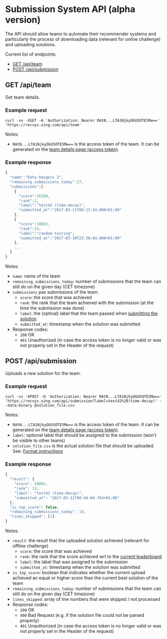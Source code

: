 Submission System API (alpha version)
=====================

The API should allow teams to automate their recommender systems and particularly the process of 
downloading data (relevant for online challenge) and uploading solutions. 

Current list of endpoints: 

- [GET /api/team](#get-apiteam)
- [POST /api/submission](#post-apisubmission)

## GET /api/team

Get team details. 

### Example request

```
curl -vv -XGET -H 'Authorization: Bearer RAtN...LTA1NjkyOGU5OTE5Mw==' 'https://recsys.xing.com/api/team'
```

Notes: 

- `RAtN...LTA1NjkyOGU5OTE5Mw==` is the access token of the team. It can be generated on the [team details page (access token)](https://recsys.xing.com/team).


### Example response

```javascript
{
  "name":"Data Rangers 2",
  "remaining_submissions_today":17,
  "submissions":[
    {
      "score":26100,
      "rank":2,
      "label":"test42 (time-decay)",
      "submitted_at":"2017-03-11T00:15:34.000+01:00"
    },
    {
      "score":10003,
      "rank":14,
      "label":"random testing",
      "submitted_at":"2017-03-10T23:38:04.000+01:00"
    },
    ...
  ]
}
```

Notes: 

- `name`: name of the team
- `remaining_submissions_today`: number of submissions that the team can still do on the given day (CET timezone)
- `submissions` pas submissions of the team
  + `score`: the score that was achieved
  + `rank`: the rank that the team achieved with the submission (at the time the submission was done)
  + `label`: the (optinal) label that the team passed when [submitting the solution](#post-apisubmission)
  + `submitted_at`: timestamp when the solution was submitted
- Response codes: 
  + `200` OK
  + `401` Unauthorized (in case the access token is no longer valid or was not properly set in the Header of the request)
  
## POST /api/submission

Uploads a new solution for the team.

### Example request

```
curl -vv -XPOST -H 'Authorization: Bearer RAtN...LTA1NjkyOGU5OTE5Mw==' 'https://recsys.xing.com/api/submission?label=test42%20(time-decay)' --data-binary @solution_file.csv
```

Notes: 

- `RAtN...LTA1NjkyOGU5OTE5Mw==` is the access token of the team. It can be generated on the [team details page (access token)](https://recsys.xing.com/team).
- `label`: optional label that should be assigned to the submission (won't be visible to other teams)
- `solution_file.csv` is the actual solution file that should be uploaded. See: [Format instructions](https://recsys.xing.com/submission#instructions)

### Example response

```javascript
{
  "result": {
    "score": 10004,
    "rank": 13,
    "label": "test42 (time-decay)",
    "submitted_at": "2017-03-11T00:44:04.764+01:00"
  },
  "is_top_score": false,
  "remaining_submissions_today": 18,
  "lines_skipped": [1]
}
```

Notes: 

- `result`: the result that the uploaded solution achieved (relevant for offline challenge)
  + `score`: the score that was achieved
  + `rank`: the rank that the score achieved wrt to the [current leaderboard](https://recsys.xing.com/leaders)
  + `label`: the label that was assigned to the submission 
  + `submitted_at`: timestamp when the solution was submitted
- `is_top_score`: boolean that indicates whether the current upload achieved an equal or higher score than the current best solution of the team
- `remaining_submissions_today`: number of submissions that the team can still do on the given day (CET timezone)
- `lines_skipped`: array of line numbers that were skipped / not processed
- Response codes: 
  + `200` OK
  + `400` Bad Request (e.g. if the solution file could not be parsed properly)
  + `401` Unauthorized (in case the access token is no longer valid or was not properly set in the Header of the request)

